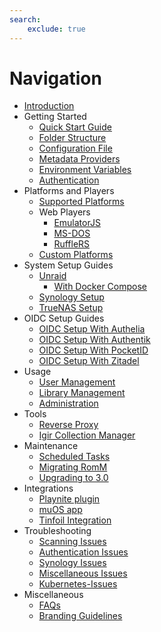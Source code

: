 ```yaml
---
search:
    exclude: true
---
```


# Navigation

- [Introduction](index.md)
- Getting Started
    - [Quick Start Guide](Getting-Started/Quick-Start-Guide.md)
    - [Folder Structure](Getting-Started/Folder-Structure.md)
    - [Configuration File](Getting-Started/Configuration-File.md)
    - [Metadata Providers](Getting-Started/Metadata-Providers.md)
    - [Environment Variables](Getting-Started/Environment-Variables.md)
    - [Authentication](Getting-Started/Authentication.md)
- Platforms and Players
    - [Supported Platforms](Platforms-and-Players/Supported-Platforms.md)
    - Web Players
        - [EmulatorJS](Platforms-and-Players/EmulatorJS-Player.md)
        - [MS-DOS](Platforms-and-Players/MS-DOS.md)
        - [RuffleRS](Platforms-and-Players/RuffleRS-Player.md)
    - [Custom Platforms](Platforms-and-Players/Custom-Platforms.md)
- System Setup Guides
    - [Unraid](System-Setup/Unraid-Setup-Guide.md)
        - [With Docker Compose](System-Setup/Unraid-Compose-Setup.md)
    - [Synology Setup](System-Setup/Synology-Setup-Guide.md)
    - [TrueNAS Setup](System-Setup/TrueNAS-Setup-Guide.md)
- OIDC Setup Guides
    - [OIDC Setup With Authelia](OIDC-Guides/OIDC-Setup-With-Authelia.md)
    - [OIDC Setup With Authentik](OIDC-Guides/OIDC-Setup-With-Authentik.md)
    - [OIDC Setup With PocketID](OIDC-Guides/OIDC-Setup-With-PocketID.md)
    - [OIDC Setup With Zitadel](OIDC-Guides/OIDC-Setup-With-Zitadel.md)
- Usage
    - [User Management](Usage/UserManagement.md)
    - [Library Management](Usage/LibraryManagement.md)
    - [Administration](Usage/UserManagement.md)
- Tools
    - [Reverse Proxy](Getting-Started/Reverse-Proxy.md)
    - [Igir Collection Manager](Tools/Igir-Collection-Manager.md)
- Maintenance
    - [Scheduled Tasks](Maintenance/Scheduled-Tasks.md)
    - [Migrating RomM](Maintenance/Migrating-to-new-machine.md)
    - [Upgrading to 3.0](Maintenance/Upgrading-to-3.0.md)
- Integrations
    - [Playnite plugin](Integrations/Playnite-plugin.md)
    - [muOS app](Integrations/muOS-app.md)
    - [Tinfoil Integration](Integrations/Tinfoil-integration.md)
- Troubleshooting
    - [Scanning Issues](Troubleshooting/Scanning-Issues.md)
    - [Authentication Issues](Troubleshooting/Authentication-Issues.md)
    - [Synology Issues](Troubleshooting/Synology-Issues.md)
    - [Miscellaneous Issues](Troubleshooting/Miscellaneous-Troubleshooting.md)
    - [Kubernetes-Issues](Troubleshooting/Kubernetes-Issues.md)
- Miscellaneous
    - [FAQs](Miscellaneous/FAQs.md)
    - [Branding Guidelines](Miscellaneous/Brand-Guidelines.md)
